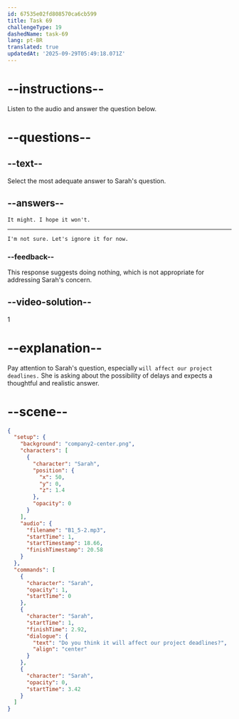 ```yaml
---
id: 67535e02fd808570ca6cb599
title: Task 69
challengeType: 19
dashedName: task-69
lang: pt-BR
translated: true
updatedAt: '2025-09-29T05:49:18.071Z'
---
```

<!-- (Audio) Sarah: Do you think it will affect our project deadlines? -->

<!-- SPEAKING -->

# --instructions--

Listen to the audio and answer the question below.

# --questions--

## --text--

Select the most adequate answer to Sarah's question.

## --answers--

`It might. I hope it won't.`

---

`I'm not sure. Let's ignore it for now.`

### --feedback--

This response suggests doing nothing, which is not appropriate for addressing Sarah's concern.

## --video-solution--

1

# --explanation--

Pay attention to Sarah's question, especially `will affect our project deadlines.` She is asking about the possibility of delays and expects a thoughtful and realistic answer.

# --scene--

```json
{
  "setup": {
    "background": "company2-center.png",
    "characters": [
      {
        "character": "Sarah",
        "position": {
          "x": 50,
          "y": 0,
          "z": 1.4
        },
        "opacity": 0
      }
    ],
    "audio": {
      "filename": "B1_5-2.mp3",
      "startTime": 1,
      "startTimestamp": 18.66,
      "finishTimestamp": 20.58
    }
  },
  "commands": [
    {
      "character": "Sarah",
      "opacity": 1,
      "startTime": 0
    },
    {
      "character": "Sarah",
      "startTime": 1,
      "finishTime": 2.92,
      "dialogue": {
        "text": "Do you think it will affect our project deadlines?",
        "align": "center"
      }
    },
    {
      "character": "Sarah",
      "opacity": 0,
      "startTime": 3.42
    }
  ]
}
```
